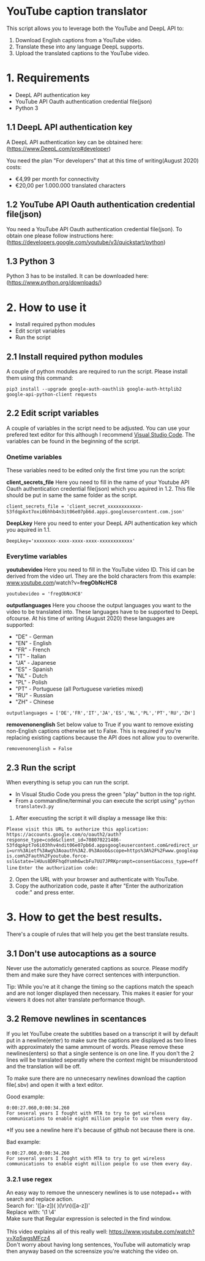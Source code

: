 # YouTube caption translator

This script allows you to leverage both the YouTube and DeepL API to:
1.  Download English captions from a YouTube video.
2.  Translate these into any language DeepL supports.
3.  Upload the translated captions to the YouTube video.

# 1.   Requirements

- DeepL API authentication key
- YouTube API Oauth authentication credential file(json)
- Python 3

## 1.1 DeepL API authentication key

A DeepL API authentication key can be obtained here: (https://www.DeepL.com/pro#developer)

You need the plan "For developers" that at this time of writing\(August 2020) costs:

- €4,99 per month for connectivity
- €20,00 per 1.000.000 translated characters

## 1.2 YouTube API Oauth authentication credential file(json)

You need a YouTube API Oauth authentication credential file(json). To obtain one please follow instructions here: (https://developers.google.com/youtube/v3/quickstart/python)

## 1.3 Python 3

Python 3 has to be installed. It can be downloaded here: (https://www.python.org/downloads/)

# 2.   How to use it

- Install required python modules
- Edit script variables
- Run the script

## 2.1 Install required python modules

A couple of python modules are required to run the script. Please install them using this command:

`pip3 install --upgrade google-auth-oauthlib google-auth-httplib2 google-api-python-client requests`

## 2.2 Edit script variables

A couple of variables in the script need to be adjusted. You can use your prefered text editor for this although I recommend [Visual Studio Code](https://code.visualstudio.com/download). The variables can be found in the beginning of the script.

### Onetime variables

These variables need to be edited only the first time you run the script:

**client_secrets_file**
Here you need to fill in the name of your Youtube API Oauth authentication credential file(json) which you aquired in 1.2. This file should be put in same the same folder as the script.

`client_secrets_file = 'client_secret_xxxxxxxxxxxx-53fdqpkxt7oxi0bhhb4n3it06e07pb6d.apps.googleusercontent.com.json'`

**DeepLkey**
Here you need to enter your DeepL API authentication key which you aquired in 1.1.

`DeepLkey='xxxxxxxx-xxxx-xxxx-xxxx-xxxxxxxxxxxx'`

### Everytime variables

**youtubevideo**
Here you need to fill in the YouTube video ID. This id can be derived from the video url. They are the bold characters from this example: www.youtube.com<n/>/watch?v=**fregObNcHC8**

`youtubevideo = 'fregObNcHC8'`

**outputlanguages**
Here you choose the output languages you want to the video to be translated into. These languages have to be supported to DeepL ofcourse. At his time of writing (August 2020) these languages are supported:
- "DE" - German
- "EN" - English
- "FR" - French
- "IT" - Italian
- "JA" - Japanese
- "ES" - Spanish
- "NL" - Dutch
- "PL" - Polish
- "PT" - Portuguese (all Portuguese varieties mixed)
- "RU" - Russian
- "ZH" - Chinese

`outputlanguages = ['DE','FR','IT','JA','ES','NL','PL','PT','RU','ZH']`

**removenonenglish**
Set below value to True if you want to remove existing non-English captions otherwise set to False. This is required if you're replacing existing captions because the API does not allow you to overwrite.

`removenonenglish = False`

## 2.3 Run the script

When everything is setup you can run the script.
- In Visual Studio Code you press the green "play" button in the top right.
- From a commandline/terminal you can execute the script using" `python translatev3.py`

1.  After execusting the script it will display a message like this:

`Please visit this URL to authorize this application:` `https://accounts.google.com/o/oauth2/auth?response_type=code&client_id=708070221486-53fdqpkpt7o6i03hhv4ndit06e07pb6d.appsgoogleusercontent.com&redirect_uri=urn%3Aietf%3Awg%3Aoauth%3A2.0%3Aoob&scope=https%3A%2F%2Fwww.googleapis.com%2Fauth%2Fyoutube.force-ssl&state=lHUus8DRFhqdYsmh6wcbFu7UU7JPRKprompt=consent&access_type=offline`
`Enter the authorization code:`

2.  Open the URL with your browser and authenticate with YouTube. 
3.  Copy the authorization code, paste it after "Enter the authorization code:" and press enter.

# 3. How to get the best results.

There's a couple of rules that will help you get the best translate results.

## 3.1 Don't use autocaptions as a source
Never use the automaticly generated captions as source. Please modify them and make sure they have correct sentences with interpunction.

Tip: While you're at it change the timing so the captions match the speach and are not longer displayed then necessary. This makes it easier for your viewers it does not alter translate performance though.

## 3.2 Remove newlines in scentances
If you let YouTube create the subtitles based on a transcript it will by default put in a newline(enter) to make sure the captions are displayed as two lines with approximately the same ammount of words. Please remove these newlines(enters) so that a single sentence is on one line. If you don't the 2 lines will be translated seperatly where the context might be misunderstood and the translation will be off.

To make sure there are no unnecesarry newlines download the caption file(.sbv) and open it with a text editor.

Good example:

`0:00:27.060,0:00:34.260`\
`For several years I fought with MTA to try to get wireless communications to enable eight million people to use them every day.`

*If you see a newline here it's because of github not because there is one.

Bad example:

`0:00:27.060,0:00:34.260`\
`For several years I fought with MTA to try to get wireless`\
`communications to enable eight million people to use them every day.`

### 3.2.1 use regex
An easy way to remove the unnescery newlines is to use notepad++ with search and replace action.\
Search for: '([a-z])( )(\r\n)([a-z])'\
Replace with: '\1 \4'\
Make sure that Regular expression is selected in the find window.\
\
This video explains all of this really well: https://www.youtube.com/watch?v=Xp5wgsMFcz4
\
Don't worry about having long sentences, YouTube will automaticly wrap then anyway based on the screensize you're watching the video on.